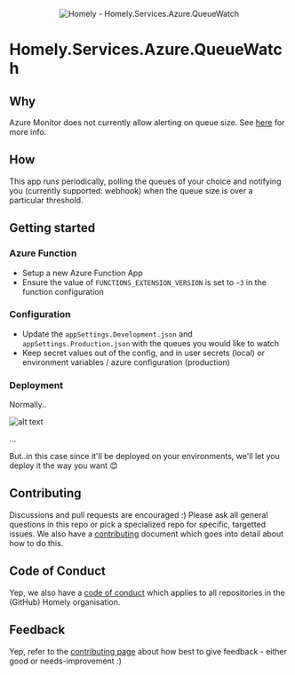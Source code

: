 <div>
    <p align="center">
    <img src="https://imgur.com/9E8hN79.png" alt="Homely - Homely.Services.Azure.QueueWatch" />
    </p>
</div>

# Homely.Services.Azure.QueueWatch

## Why
Azure Monitor does not currently allow alerting on queue size. See [here](https://docs.microsoft.com/en-us/answers/questions/343880/alerts-on-azure-storage-queue.html) for more info.

## How
This app runs periodically, polling the queues of your choice and notifying you (currently supported: webhook) when the queue size is over a particular threshold.

## Getting started
### Azure Function
- Setup a new Azure Function App
- Ensure the value of `FUNCTIONS_EXTENSION_VERSION` is set to `~3` in the function configuration

### Configuration
- Update the `appSettings.Development.json` and `appSettings.Production.json` with the queues you would like to watch
- Keep secret values out of the config, and in user secrets (local) or environment variables / azure configuration (production)

### Deployment	
Normally.. 

![alt text](https://damianbrady.com.au/content/images/2018/01/friends-sticker.png)

...

But..in this case since it'll be deployed on your environments, we'll let you deploy it the way you want :blush:

## Contributing

Discussions and pull requests are encouraged :) Please ask all general questions in this repo or pick a specialized repo for specific, targetted issues. We also have a [contributing](https://github.com/Homely/Homely/blob/master/CONTRIBUTING.md) document which goes into detail about how to do this.

## Code of Conduct
Yep, we also have a [code of conduct](https://github.com/Homely/Homely/blob/master/CODE_OF_CONDUCT.md) which applies to all repositories in the (GitHub) Homely organisation.

## Feedback
Yep, refer to the [contributing page](https://github.com/Homely/Homely/blob/master/CONTRIBUTING.md) about how best to give feedback - either good or needs-improvement :)